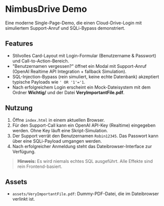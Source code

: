 # NimbusDrive Demo

Eine moderne Single-Page-Demo, die einen Cloud-Drive-Login mit simuliertem Support-Anruf und SQLi-Bypass demonstriert.

## Features
- Stilvolles Card-Layout mit Login-Formular (Benutzername & Passwort) und Call-to-Action-Bereich.
- "Benutzernamen vergessen?" öffnet ein Modal mit Support-Anruf (OpenAI Realtime API Integration + fallback Simulation).
- SQL-Injection-Bypass (rein simuliert, keine echte Datenbank) akzeptiert typische Payloads wie `' OR '1'='1`.
- Nach erfolgreichem Login erscheint ein Mock-Dateisystem mit dem Ordner **Wichtig/** und der Datei **VeryImportantFile.pdf**.

## Nutzung
1. Öffne `index.html` in einem aktuellen Browser.
2. Für den Support-Call kann ein OpenAI API-Key (Realtime) eingegeben werden. Ohne Key läuft eine Skript-Simulation.
3. Der Support verrät den Benutzernamen `Robin12345`. Das Passwort kann über eine SQLi-Payload umgangen werden.
4. Nach erfolgreicher Anmeldung steht das Dateibrowser-Interface zur Verfügung.

> **Hinweis:** Es wird niemals echtes SQL ausgeführt. Alle Effekte sind rein Frontend-basiert.

## Assets
- `assets/VeryImportantFile.pdf`: Dummy-PDF-Datei, die im Dateibrowser verlinkt ist.
